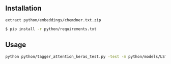 ## Installation
```
extract python/embeddings/chemdner.txt.zip
```


```bash
$ pip install -r python/requirements.txt
```

## Usage

```bash
python python/tagger_attention_keras_test.py -test -m python/models/LSTMVoter/hyperas/model1.h5 -tf python/data/CHEMDNER/evaluation_taged_by_multitagger.tiny.conll
```

